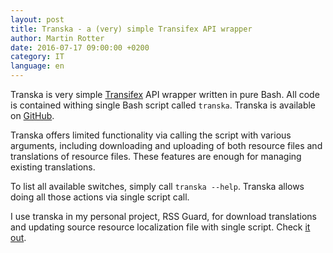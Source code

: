 ```yaml
---
layout: post
title: Transka - a (very) simple Transifex API wrapper
author: Martin Rotter
date: 2016-07-17 09:00:00 +0200
category: IT
language: en
---
```


<p>Transka is very simple <a href="https://www.transifex.com/">Transifex</a> API wrapper written in pure Bash. All code is contained withing single Bash script called <code>transka</code>. Transka is available on <a href="https://github.com/martinrotter/transka">GitHub</a>.</p>
<!--more-->
<p>Transka offers limited functionality via calling the script with various arguments, including downloading and uploading of both resource files and translations of resource files. These features are enough for managing existing translations.</p>

<p>To list all available switches, simply call <code>transka --help</code>. Transka allows doing all those actions via single script call.</p><p>I use transka in my personal project, RSS Guard, for download translations and updating source resource localization file with single script. Check <a href="https://github.com/martinrotter/rssguard/blob/master/resources/scripts/update-localizations.sh">it out</a>.</p>
